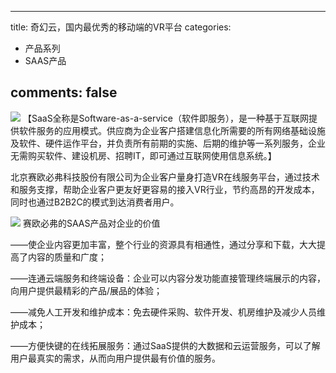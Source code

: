 
---
title: 奇幻云，国内最优秀的移动端的VR平台
categories:
- 产品系列
- SAAS产品

comments: false
---



<img src="/css/images/SAAS/saas1.jpg">
【SaaS全称是Software-as-a-service（软件即服务），是一种基于互联网提供软件服务的应用模式。供应商为企业客户搭建信息化所需要的所有网络基础设施及软件、硬件运作平台，并负责所有前期的实施、后期的维护等一系列服务，企业无需购买软件、建设机房、招聘IT，即可通过互联网使用信息系统。】

北京赛欧必弗科技股份有限公司为企业客户量身打造VR在线服务平台，通过技术和服务支撑，帮助企业客户更友好更容易的接入VR行业，节约高昂的开发成本，同时也通过B2B2C的模式到达消费者用户。

<img src="/css/images/SAAS/saas2.jpg">
赛欧必弗的SAAS产品对企业的价值

——使企业内容更加丰富，整个行业的资源具有相通性，通过分享和下载，大大提高了内容的质量和广度；

——连通云端服务和终端设备：企业可以内容分发功能直接管理终端展示的内容，向用户提供最精彩的产品/展品的体验；

——减免人工开发和维护成本：免去硬件采购、软件开发、机房维护及减少人员维护成本；

——方便快键的在线拓展服务：通过SaaS提供的大数据和云运营服务，可以了解用户最真实的需求，从而向用户提供最有价值的服务。

